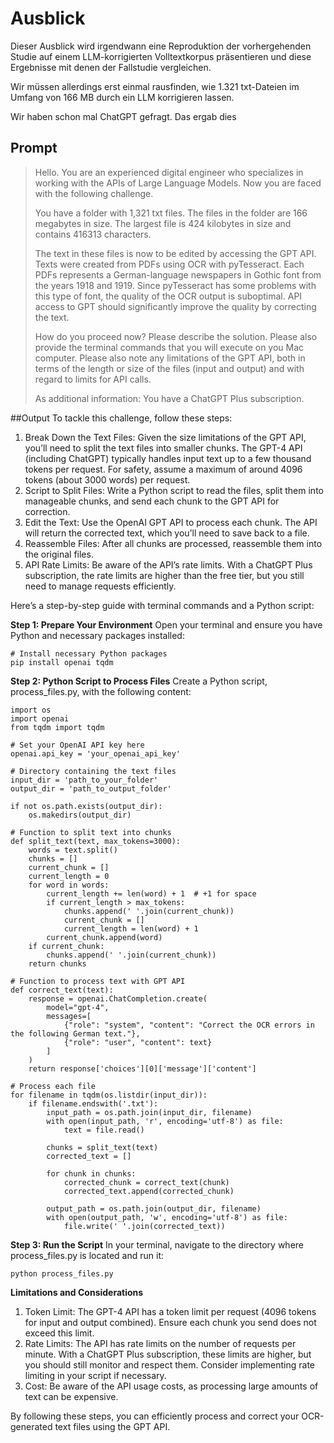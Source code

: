 # Ausblick
Dieser Ausblick wird irgendwann eine Reproduktion der vorhergehenden Studie auf einem LLM-korrigierten Volltextkorpus präsentieren und diese Ergebnisse mit denen der Fallstudie vergleichen. 

Wir müssen allerdings erst einmal rausfinden, wie 1.321 txt-Dateien im Umfang von 166 MB durch ein LLM korrigieren lassen.

Wir haben schon mal ChatGPT gefragt. Das ergab dies


## Prompt
> Hello. You are an experienced digital engineer who specializes in working with the APIs of Large Language Models. Now you are faced with the following challenge. 
> 
> You have a folder with 1,321 txt files. The files in the folder are 166 megabytes in size. The largest file is 424 kilobytes in size and contains 416313 characters. 
> 
> The text in these files is now to be edited by accessing the GPT API. Texts were created from PDFs using OCR with pyTesseract. Each PDFs represents a German-language newspapers in Gothic font from the years 1918 and 1919. Since pyTesseract has some problems with this type of font, the quality of the OCR output is suboptimal. API access to GPT should significantly improve the quality by correcting the text. 
> 
> How do you proceed now? Please describe the solution. Please also provide the terminal commands that you will execute on you Mac computer. Please also note any limitations of the GPT API, both in terms of the length or size of the files (input and output) and with regard to limits for API calls. 
> 
> As additional information: You have a ChatGPT Plus subscription.
> 

##Output
To tackle this challenge, follow these steps:

1.	Break Down the Text Files: Given the size limitations of the GPT API, you’ll need to split the text files into smaller chunks. The GPT-4 API (including ChatGPT) typically handles input text up to a few thousand tokens per request. For safety, assume a maximum of around 4096 tokens (about 3000 words) per request.
2.	Script to Split Files: Write a Python script to read the files, split them into manageable chunks, and send each chunk to the GPT API for correction.
3.	Edit the Text: Use the OpenAI GPT API to process each chunk. The API will return the corrected text, which you’ll need to save back to a file.
4.	Reassemble Files: After all chunks are processed, reassemble them into the original files.
5.	API Rate Limits: Be aware of the API’s rate limits. With a ChatGPT Plus subscription, the rate limits are higher than the free tier, but you still need to manage requests efficiently.

Here’s a step-by-step guide with terminal commands and a Python script:

**Step 1: Prepare Your Environment**
Open your terminal and ensure you have Python and necessary packages installed:

```
# Install necessary Python packages
pip install openai tqdm
```

**Step 2: Python Script to Process Files**
Create a Python script, process_files.py, with the following content:

```
import os
import openai
from tqdm import tqdm

# Set your OpenAI API key here
openai.api_key = 'your_openai_api_key'

# Directory containing the text files
input_dir = 'path_to_your_folder'
output_dir = 'path_to_output_folder'

if not os.path.exists(output_dir):
    os.makedirs(output_dir)

# Function to split text into chunks
def split_text(text, max_tokens=3000):
    words = text.split()
    chunks = []
    current_chunk = []
    current_length = 0
    for word in words:
        current_length += len(word) + 1  # +1 for space
        if current_length > max_tokens:
            chunks.append(' '.join(current_chunk))
            current_chunk = []
            current_length = len(word) + 1
        current_chunk.append(word)
    if current_chunk:
        chunks.append(' '.join(current_chunk))
    return chunks

# Function to process text with GPT API
def correct_text(text):
    response = openai.ChatCompletion.create(
        model="gpt-4",
        messages=[
            {"role": "system", "content": "Correct the OCR errors in the following German text."},
            {"role": "user", "content": text}
        ]
    )
    return response['choices'][0]['message']['content']

# Process each file
for filename in tqdm(os.listdir(input_dir)):
    if filename.endswith('.txt'):
        input_path = os.path.join(input_dir, filename)
        with open(input_path, 'r', encoding='utf-8') as file:
            text = file.read()
        
        chunks = split_text(text)
        corrected_text = []

        for chunk in chunks:
            corrected_chunk = correct_text(chunk)
            corrected_text.append(corrected_chunk)

        output_path = os.path.join(output_dir, filename)
        with open(output_path, 'w', encoding='utf-8') as file:
            file.write(' '.join(corrected_text))
```

**Step 3: Run the Script**
In your terminal, navigate to the directory where process_files.py is located and run it:

```
python process_files.py
```

**Limitations and Considerations**

1.	Token Limit: The GPT-4 API has a token limit per request (4096 tokens for input and output combined). Ensure each chunk you send does not exceed this limit.
2.	Rate Limits: The API has rate limits on the number of requests per minute. With a ChatGPT Plus subscription, these limits are higher, but you should still monitor and respect them. Consider implementing rate limiting in your script if necessary.
3.	Cost: Be aware of the API usage costs, as processing large amounts of text can be expensive.

By following these steps, you can efficiently process and correct your OCR-generated text files using the GPT API.